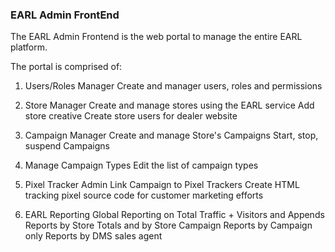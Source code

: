 ### EARL Admin FrontEnd

The EARL Admin Frontend is the web portal to manage the entire EARL platform.

The portal is comprised of:

1.  Users/Roles Manager
    Create and manager users, roles and permissions

2.  Store Manager
    Create and manage stores using the EARL service
    Add store creative
    Create store users for dealer website

3.  Campaign Manager
    Create and manage Store's Campaigns
    Start, stop, suspend Campaigns

4.  Manage Campaign Types
    Edit the list of campaign types


5.  Pixel Tracker Admin
    Link Campaign to Pixel Trackers
    Create HTML tracking pixel source code for customer marketing efforts

6.  EARL Reporting
    Global Reporting on Total Traffic + Visitors and Appends
    Reports by Store Totals and by Store Campaign
    Reports by Campaign only
    Reports by DMS sales agent